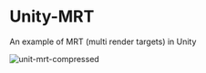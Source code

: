 # Unity-MRT
An example of MRT (multi render targets) in Unity

![unit-mrt-compressed](https://cloud.githubusercontent.com/assets/1681495/26523964/6648da36-42e2-11e7-8995-f11f05b49b73.gif)
